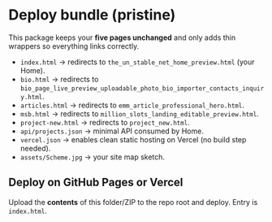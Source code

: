 # Deploy bundle (pristine)
This package keeps your **five pages unchanged** and only adds thin wrappers so everything links correctly.

- `index.html` → redirects to `the_un_stable_net_home_preview.html` (your Home).
- `bio.html` → redirects to `bio_page_live_preview_uploadable_photo_bio_importer_contacts_inquiry.html`.
- `articles.html` → redirects to `emm_article_professional_hero.html`.
- `msb.html` → redirects to `million_slots_landing_editable_preview.html`.
- `project-new.html` → redirects to `project_new.html`.
- `api/projects.json` → minimal API consumed by Home.
- `vercel.json` → enables clean static hosting on Vercel (no build step needed).
- `assets/Scheme.jpg` → your site map sketch.

## Deploy on GitHub Pages or Vercel
Upload the **contents** of this folder/ZIP to the repo root and deploy. Entry is `index.html`.
